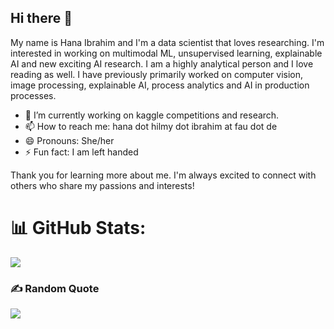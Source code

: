 ## Hi there 👋

My name is Hana Ibrahim and I'm a data scientist that loves researching. I'm interested in working on multimodal ML, unsupervised learning, explainable AI and new exciting AI research. I am a highly analytical person and I love reading as well. I have previously primarily worked on computer vision, image processing, explainable AI, process analytics and AI in production processes. 

- 🔭 I’m currently working on kaggle competitions and research.
- 📫 How to reach me: hana dot hilmy dot ibrahim at fau dot de
- 😄 Pronouns: She/her
- ⚡ Fun fact: I am left handed

Thank you for learning more about me. I'm always excited to connect with others who share my passions and interests!


# 📊 GitHub Stats:
![](https://github-readme-streak-stats.herokuapp.com/?user=hanahilmy&theme=dracula&hide_border=true)<br/>

### ✍️ Random Quote
![](https://quotes-github-readme.vercel.app/api?type=horizontal&theme=dracula)

<!-- Proudly created with GPRM ( https://gprm.itsvg.in ) -->
